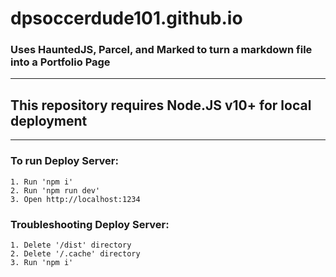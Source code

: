 # dpsoccerdude101.github.io

### Uses HauntedJS, Parcel, and Marked to turn a markdown file into a Portfolio Page

---

## This repository requires Node.JS v10+ for local deployment

---

### To run Deploy Server:

    1. Run 'npm i'
    2. Run 'npm run dev'
    3. Open http://localhost:1234

### Troubleshooting Deploy Server:

    1. Delete '/dist' directory
    2. Delete '/.cache' directory
    3. Run 'npm i'
